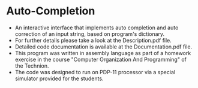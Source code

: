 # Auto-Completion

- An interactive interface that implements auto completion and auto correction of an input string, based on program's dictionary.
- For further details please take a look at the Description.pdf file.
- Detailed code documentation is available at the Documentation.pdf file.
- This program was written in assembly language as part of a homework exercise in the course "Computer Organization And Programming" of the Technion.
- The code was designed to run on PDP-11 processor via a special simulator provided for the students.
